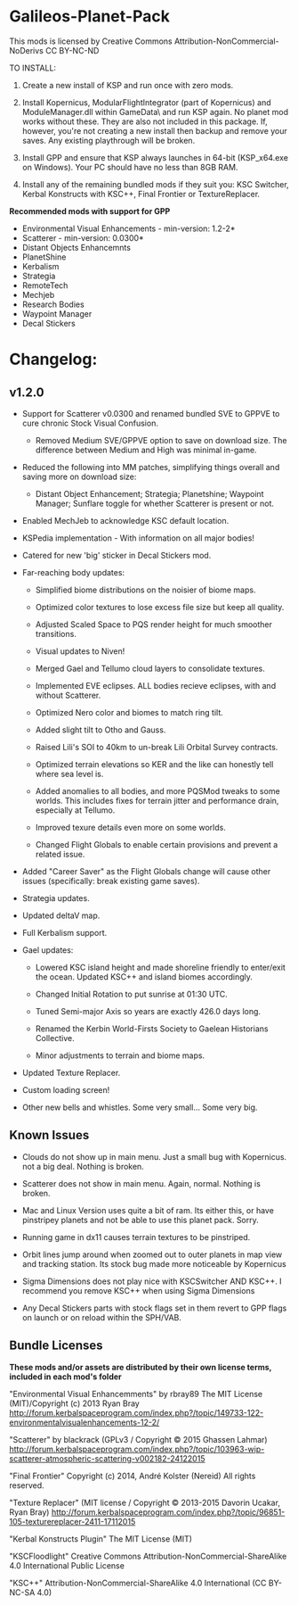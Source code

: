 ﻿# Galileos-Planet-Pack

This mods is licensed by Creative Commons Attribution-NonCommercial-NoDerivs 
CC BY-NC-ND 

TO INSTALL:

1. Create a new install of KSP and run once with zero mods. 

2. Install Kopernicus, ModularFlightIntegrator (part of Kopernicus) and ModuleManager.dll within GameData\ and run KSP again. No planet mod works without these. They are also not included in this package. If, however, you're not creating a new install then backup and remove your saves. Any existing playthrough will be broken.

3. Install GPP and ensure that KSP always launches in 64-bit (KSP_x64.exe on Windows). Your PC should have no less than 8GB RAM.

4. Install any of the remaining bundled mods if they suit you: KSC Switcher, Kerbal Konstructs with KSC++, Final Frontier or TextureReplacer.

**Recommended mods with support for GPP**
* Environmental Visual Enhancements - min-version: 1.2-2*
* Scatterer - min-version: 0.0300*
* Distant Objects Enhancemnts 
* PlanetShine
* Kerbalism
* Strategia
* RemoteTech
* Mechjeb
* Research Bodies
* Waypoint Manager
* Decal Stickers

# Changelog:
## v1.2.0

* Support for Scatterer v0.0300 and renamed bundled SVE to GPPVE to cure chronic Stock Visual Confusion.
  
  * Removed Medium SVE/GPPVE option to save on download size. The difference between Medium and High was minimal in-game.

* Reduced the following into MM patches, simplifying things overall and saving more on download size:

  * Distant Object Enhancement; Strategia; Planetshine; Waypoint Manager; Sunflare toggle for whether Scatterer is present or not.
  
* Enabled MechJeb to acknowledge KSC default location.

* KSPedia implementation - With information on all major bodies!

* Catered for new 'big' sticker in Decal Stickers mod.

* Far-reaching body updates:

  * Simplified biome distributions on the noisier of biome maps.
  
  * Optimized color textures to lose excess file size but keep all quality.

  * Adjusted Scaled Space to PQS render height for much smoother transitions.
  
  * Visual updates to Niven!
  
  * Merged Gael and Tellumo cloud layers to consolidate textures.
  
  * Implemented EVE eclipses. ALL bodies recieve eclipses, with and without Scatterer.
  
  * Optimized Nero color and biomes to match ring tilt.
  
  * Added slight tilt to Otho and Gauss.
  
  * Raised Lili's SOI to 40km to un-break Lili Orbital Survey contracts.
  
  * Optimized terrain elevations so KER and the like can honestly tell where sea level is.
  
  * Added anomalies to all bodies, and more PQSMod tweaks to some worlds. This includes fixes for terrain jitter and performance drain, especially at Tellumo.
  
  * Improved texure details even more on some worlds.
  
  * Changed Flight Globals to enable certain provisions and prevent a related issue.

* Added "Career Saver" as the Flight Globals change will cause other issues (specifically: break existing game saves).
  
* Strategia updates.

* Updated deltaV map.

* Full Kerbalism support.

* Gael updates:

  * Lowered KSC island height and made shoreline friendly to enter/exit the ocean. Updated KSC++ and island biomes accordingly.
  
  * Changed Initial Rotation to put sunrise at 01:30 UTC.
  
  * Tuned Semi-major Axis so years are exactly 426.0 days long.
  
  * Renamed the Kerbin World-Firsts Society to Gaelean Historians Collective.
  
  * Minor adjustments to terrain and biome maps.

* Updated Texture Replacer.

* Custom loading screen!

* Other new bells and whistles. Some very small... Some very big.

## Known Issues
 
* Clouds do not show up in main menu. Just a small bug with Kopernicus. not a big deal. Nothing is broken.

* Scatterer does not show in main menu. Again, normal. Nothing is broken.

* Mac and Linux Version uses quite a bit of ram. Its either this, or have pinstripey planets and not be able to use this planet pack. Sorry.

* Running game in dx11 causes terrain textures to be pinstriped.

* Orbit lines jump around when zoomed out to outer planets in map view and tracking station. Its stock bug made more noticeable by Kopernicus

* Sigma Dimensions does not play nice with KSCSwitcher AND KSC++. I recommend you remove KSC++ when using Sigma Dimensions

* Any Decal Stickers parts with stock flags set in them revert to GPP flags on launch or on reload within the SPH/VAB.

## Bundle Licenses

**These mods and/or assets are distributed by their own license terms, included in each mod's folder**

"Environmental Visual Enhancemments" by rbray89
The MIT License (MIT)/Copyright (c) 2013 Ryan Bray
http://forum.kerbalspaceprogram.com/index.php?/topic/149733-122-environmentalvisualenhancements-12-2/

"Scatterer" by blackrack (GPLv3 / Copyright © 2015 Ghassen Lahmar)
http://forum.kerbalspaceprogram.com/index.php?/topic/103963-wip-scatterer-atmospheric-scattering-v002182-24122015

"Final Frontier"
Copyright (c) 2014, André Kolster (Nereid)
 All rights reserved.

"Texture Replacer" 
(MIT license / Copyright © 2013-2015 Davorin Ucakar, Ryan Bray)
http://forum.kerbalspaceprogram.com/index.php?/topic/96851-105-texturereplacer-2411-17112015

"Kerbal Konstructs Plugin"
The MIT License (MIT)

"KSCFloodlight"
Creative Commons Attribution-NonCommercial-ShareAlike 4.0 International Public License

"KSC++"
Attribution-NonCommercial-ShareAlike 4.0 International (CC BY-NC-SA 4.0)
